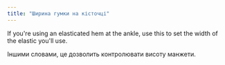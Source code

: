 ```yaml
---
title: "Ширина гумки на кісточці"
---
```


If you're using an elasticated hem at the ankle, use this to set the width of the elastic you'll use.

Іншими словами, це дозволить контролювати висоту манжети.




